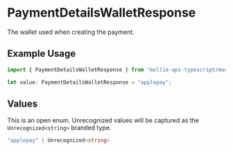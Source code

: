 # PaymentDetailsWalletResponse

The wallet used when creating the payment.

## Example Usage

```typescript
import { PaymentDetailsWalletResponse } from "mollie-api-typescript/models";

let value: PaymentDetailsWalletResponse = "applepay";
```

## Values

This is an open enum. Unrecognized values will be captured as the `Unrecognized<string>` branded type.

```typescript
"applepay" | Unrecognized<string>
```